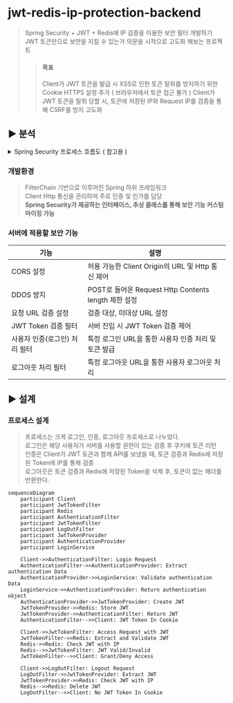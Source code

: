 # jwt-redis-ip-protection-backend
> Spring Security + JWT + Redis에 IP 검증을 이용한 보안 필터 개발하기 <br>
> JWT 토큰만으로 보안을 지킬 수 있는가 의문을 시작으로 고도화 해보는 프로젝트 <br>
>> #### 목표
>> Client가 JWT 토큰을 발급 시 XSS로 인한 토큰 탈취를 방지하기 위한 Cookie HTTPS 설정 추가 ( 브라우저에서 토큰 접근 불가 )
>> Client가 JWT 토큰을 탈취 당할 시, 토큰에 저장된 IP와 Request IP를 검증을 통해 CSRF를 방지 고도화 

## ▶ 분석
<details><summary>Spring Security 프로세스 흐름도 ( 참고용 )</summary>
<img src="https://chathurangat.wordpress.com/wp-content/uploads/2017/08/blogpost-spring-security-architecture.png" width="600" height="400">
</details>

### 개발환경 
> FilterChain 기반으로 이루어진 Spring 하위 프레임워크<br>
> Client Http 통신을 관리하며 주로 인증 및 인가를 담당 <br>
> **Spring Security가 제공하는 인터페이스, 추상 클래스를 통해 보안 기능 커스텀마이징 가능**

### 서버에 적용할 보안 기능

|  기능   | 설명 |
| ------ | ------|
|     CORS 설정   |    허용 가능한 Client Origin의 URL 및 Http 통신 제어    |
|     DDOS 방지   |    POST로 들어온 Request Http Contents length 제한 설정    |
|     요청 URL 검증 설정   |    검증 대상, 미대상 URL 설정    |
|     JWT Token 검증 필터   |    서버 진입 시 JWT Token 검증 제어    |
|     사용자 인증(로그인) 처리 필터   | 특정 로그인 URL을 통한 사용자 인증 처리 및 토큰 발급       |
|     로그아웃 처리 필터   |    특정 로그아웃 URL을 통한 사용자 로그아웃 처리    |

## ▶ 설계

### 프로세스 설계
> 프로세스는 크게 로그인, 인증, 로그아웃 프로세스로 나누었다. <br>
> 로그인은 해당 사용자가 서버를 사용할 권한이 있는 검증 후 쿠키에 토큰 리턴<br>
> 인증은 Client가 JWT 토큰과 함께 API를 보냈을 때, 토큰 검증과 Redis에 저장된 Token에 IP를 통해 검증 <br>
> 로그아웃은 토큰 검증과 Redis에 저장된 Token을 삭제 후, 토큰이 없는 헤더를 반환한다.<br>

```mermaid
sequenceDiagram
    participant Client
    participant JwtTokenFilter
    participant Redis
    participant AuthenticationFilter
    participant JwtTokenFilter
    participant LogOutFilter
    participant JwtTokenProvider
    participant AuthenticationProvider
    participant LoginService
   
    Client->>AuthenticationFilter: Login Request
    AuthenticationFilter->>AuthenticationProvider: Extract authentication Data
    AuthenticationProvider->>LoginService: Validate authentication Data
    LoginService->>AuthenticationProvider: Return authentication object
    AuthenticationProvider->>JwtTokenProvider: Create JWT
    JwtTokenProvider->>Redis: Store JWT
    JwtTokenProvider->>AuthenticationFilter: Return JWT
    AuthenticationFilter-->>Client: JWT Token In Cookie
    
    Client->>JwtTokenFilter: Access Request with JWT
    JwtTokenFilter->>Redis: Extract and Validate JWT
    Redis->>Redis: Check JWT with IP
    Redis-->>JwtTokenFilter: JWT Valid/Invalid
    JwtTokenFilter-->>Client: Grant/Deny Access

    Client->>LogOutFilter: Logout Request
    LogOutFilter->>JwtTokenProvider: Extract JWT
    JwtTokenProvider->>Redis: Check JWT with IP
    Redis-->>Redis: Delete JWT 
    LogOutFilter-->>Client: No JWT Token In Cookie
```
